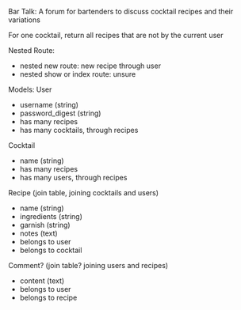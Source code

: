 Bar Talk: A forum for bartenders to discuss cocktail recipes and their variations

For one cocktail, return all recipes that are not by the current user




Nested Route:
- nested new route: new recipe through user
- nested show or index route: unsure

Models:
User
- username (string)
- password_digest (string)
- has many recipes
- has many cocktails, through recipes

<!-- - has many comments
- has many recipes through comments -->

Cocktail
- name (string)
- has many recipes
- has many users, through recipes

Recipe (join table, joining cocktails and users) 
- name (string)
- ingredients (string)
- garnish (string)
- notes (text)
- belongs to user
- belongs to cocktail

<!-- - has many comments
- has many users through comments -->


Comment? (join table? joining users and recipes)
 - content (text)
 - belongs to user
 - belongs to recipe